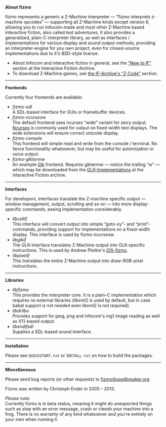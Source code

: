 

**About fizmo**


fizmo represents a generic a Z-Machine interpreter — “fizmo interprets z-machine opcodes” — supporting all Z-Machine kinds except version 6, allowing you to run Infocom-made and most other Z-Machine based interactive fiction, also called text adventures. It also provides a generalized, plain-C interpreter library, as well as interfaces / implementations for various display and sound output methods, providing an interpreter-engine for you own project, even for closed-source implementations due to it's BSD-style license.


 - About Infocom and interactive fiction in general, see the [“New to IF”](http://www.ifarchive.org) section at the Interactive Fiction Archive.
 - To download Z-Machine games, see [the IF-Archive's “Z-Code”](http://www.ifarchive.org/indexes/if-archiveXgamesXzcode.html) section.


---

**Frontends**


Currently four frontends are available:


 - _fizmo-sdl_  
   A SDL-based interface for GUIs or framebuffer devices.
 - _fizmo-ncursesw_  
   The default frontend uses ncurses “wide” variant for story output. [Ncurses](http://www.gnu.org/software/ncurses/) is commonly used for output on fixed-width text displays. The wide extensions will ensure correct unicode display.
 - _fizmo-console_  
   This frontend will simple read and write from the console / terminal. No fance functionality whatsoever, but may be useful for automization or voice output.
 - _fizmo-glktermw_  
   An example [Glk](http://en.wikipedia.org/wiki/Glk_(software)) frontend. Requires glktermw — notice the trailing “w” — which may be downloaded from the [GLK-Implementations](http://www.ifarchive.org/indexes/if-archiveXprogrammingXglkXimplementations.html) at the Interactive Fiction archive.


---

**Interfaces**


For developers, interfaces translate the Z-machine specific output — window management, output, scrolling and so on — into more display-specific commands, easing implementation considerably.


 - _libcellif_  
   This interface will convert output into simple “goto-xy”- and “print”-commands, providing support for implementations on a fixed-width display. This interface is used by fizmo-ncursesw.
 - _libglkif_  
   The GLK-interface translates Z-Machine output into GLK-specific instructions. This is used by Andrew Plotkin's [iOS-fizmo](https://github.com/erkyrath/iosfizmo/).
 - _libpixelif_  
   This translates the entire Z-Machine output into draw-RGB-pixel instructions.


---

**Libraries**



 - _libfizmo_  
   This provides the interpreter core. It is a plain-C implementation which requires no external libraries (libxml2 is used by default, but in case babel support is not needed even libxml2 is not required).
 - _libdrilbo_  
   Provides support for jpeg, png and infocom's mg1 image reading as well as X11-based output.
 - _libsndifsdl_  
   Supplies a SDL-based sound interface.


---

**Installation**


Please see `QUICKSTART.txt` or `INSTALL.txt` on how to bulid the packages.

---

**Miscellaneous**


Please send bug reports (or other requests) to [fizmo@spellbreaker.org](mailto:fizmo@spellbreaker.org).

Fizmo was written by Christoph Ender in 2005 – 2013.

_Please note:_  
Currently fizmo is in beta status, meaning it might do unexpected things such as stop with an error message, crash or cleesh your machine into a frog. There is no warranty of any kind whatsoever and you're entirely on your own when running it.

